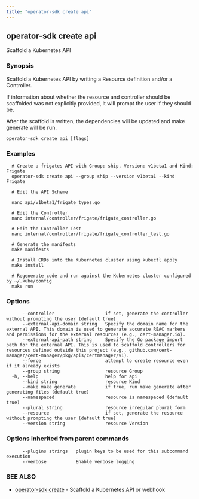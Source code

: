 ```yaml
---
title: "operator-sdk create api"
---
```

## operator-sdk create api

Scaffold a Kubernetes API

### Synopsis

Scaffold a Kubernetes API by writing a Resource definition and/or a Controller.

If information about whether the resource and controller should be scaffolded
was not explicitly provided, it will prompt the user if they should be.

After the scaffold is written, the dependencies will be updated and
make generate will be run.


```
operator-sdk create api [flags]
```

### Examples

```
  # Create a frigates API with Group: ship, Version: v1beta1 and Kind: Frigate
  operator-sdk create api --group ship --version v1beta1 --kind Frigate

  # Edit the API Scheme

  nano api/v1beta1/frigate_types.go

  # Edit the Controller
  nano internal/controller/frigate/frigate_controller.go

  # Edit the Controller Test
  nano internal/controller/frigate/frigate_controller_test.go

  # Generate the manifests
  make manifests

  # Install CRDs into the Kubernetes cluster using kubectl apply
  make install

  # Regenerate code and run against the Kubernetes cluster configured by ~/.kube/config
  make run

```

### Options

```
      --controller                   if set, generate the controller without prompting the user (default true)
      --external-api-domain string   Specify the domain name for the external API. This domain is used to generate accurate RBAC markers and permissions for the external resources (e.g., cert-manager.io).
      --external-api-path string     Specify the Go package import path for the external API. This is used to scaffold controllers for resources defined outside this project (e.g., github.com/cert-manager/cert-manager/pkg/apis/certmanager/v1).
      --force                        attempt to create resource even if it already exists
      --group string                 resource Group
  -h, --help                         help for api
      --kind string                  resource Kind
      --make make generate           if true, run make generate after generating files (default true)
      --namespaced                   resource is namespaced (default true)
      --plural string                resource irregular plural form
      --resource                     if set, generate the resource without prompting the user (default true)
      --version string               resource Version
```

### Options inherited from parent commands

```
      --plugins strings   plugin keys to be used for this subcommand execution
      --verbose           Enable verbose logging
```

### SEE ALSO

* [operator-sdk create](../operator-sdk_create)	 - Scaffold a Kubernetes API or webhook

